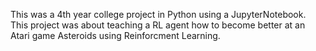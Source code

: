 This was a 4th year college project in Python using a JupyterNotebook. This project was about teaching a RL agent how to become better
at an Atari game Asteroids using Reinforcment Learning.
